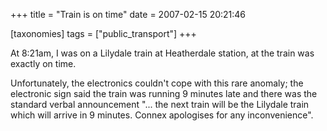 +++
title = "Train is on time"
date = 2007-02-15 20:21:46

[taxonomies]
tags = ["public_transport"]
+++

At 8:21am, I was on a Lilydale train at Heatherdale station, at the train was exactly on time.

Unfortunately, the electronics couldn't cope with this rare anomaly;
the electronic sign said the train was running 9 minutes late and
there was the standard verbal announcement "... the next train will be
the Lilydale train which will arrive in 9 minutes. Connex apologises
for any inconvenience".
